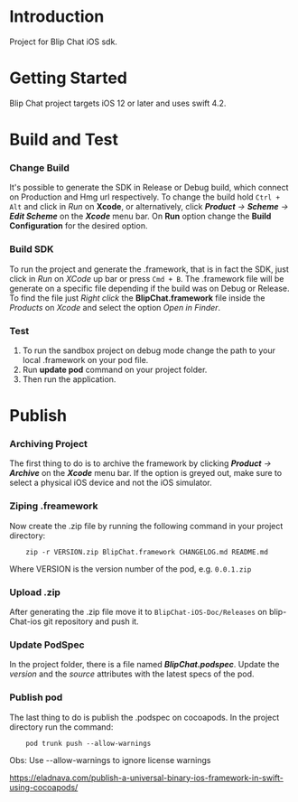 # Introduction 

Project for Blip Chat iOS sdk.

# Getting Started

Blip Chat project targets iOS 12 or later and uses swift 4.2.

# Build and Test

### Change Build ###
It's possible to generate the SDK in Release or Debug build, which connect on Production and Hmg url respectively.
To change the build hold `Ctrl + Alt` and click in *Run* on **Xcode**, or alternatively, click ***Product** -> **Scheme** ->  **Edit Scheme*** on the ***Xcode*** menu bar.
On **Run** option change the **Build Configuration** for the desired option.

### Build SDK ###
To run the project and generate the .framework, that is in fact the SDK, just click in *Run* on *XCode* up bar or press `Cmd + B`.
The .framework file will be generate on a specific file depending if the build was on Debug or Release. 
To find the file just *Right click* the **BlipChat.framework** file inside the *Products* on *Xcode* and select the option *Open in Finder*.

### Test ###
1. To run the sandbox project on debug mode change the path to your local .framework on your pod file.
2. Run **update pod** command on your project folder.
3. Then run the application.   

# Publish #
### Archiving Project ###
The first thing to do is to archive the framework by clicking ***Product** -> **Archive*** on the ***Xcode*** menu bar. If the option is greyed out, make sure to select a physical iOS device and not the iOS simulator.
### Ziping .freamework ###
Now create the .zip file by running the following command in your project directory:
```
    zip -r VERSION.zip BlipChat.framework CHANGELOG.md README.md
```
Where VERSION is the version number of the pod, e.g. `0.0.1.zip`
### Upload .zip ###
After generating the .zip file move it to `BlipChat-iOS-Doc/Releases` on blip-Chat-ios git repository and push it.
### Update PodSpec ###
In the project folder, there is a file named ***BlipChat.podspec***. Update the *version* and the *source* attributes with the latest specs of the pod.
### Publish pod ###
The last thing to do is publish the .podspec on cocoapods. In the project directory run the command:
```
    pod trunk push --allow-warnings
```

Obs: Use --allow-warnings to ignore license warnings

https://eladnava.com/publish-a-universal-binary-ios-framework-in-swift-using-cocoapods/
